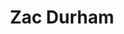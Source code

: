 ---
layout: splash_alone
title: "Zac Durham"
header:
  overlay_color: "#000"
  overlay_filter: "0.2"
  overlay_image: assets/img/banner.jpg
  actions:
    - label: "CV"
      url: "/cv"
    - label: "BIO"
      url: "/bio"
excerpt: "Cloud architect and builder of things.<br />Husband, brother, former chef. Cat whisperer."
---